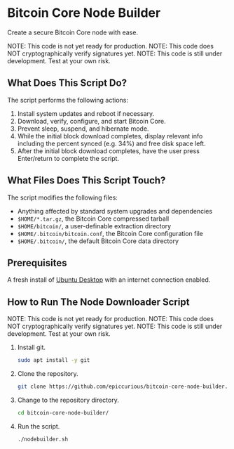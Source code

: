 # Bitcoin Core Node Builder

Create a secure Bitcoin Core node with ease.

NOTE: This code is not yet ready for production.
NOTE: This code does NOT cryptographically verify signatures yet.
NOTE: This code is still under development. Test at your own risk.

## What Does This Script Do?

The script performs the following actions:
1. Install system updates and reboot if necessary.
2. Download, verify, configure, and start Bitcoin Core.
3. Prevent sleep, suspend, and hibernate mode.
4. While the initial block download completes, display relevant info including the percent synced (e.g. 34%) and free disk space left.
5. After the initial block download completes, have the user press Enter/return to complete the script.

## What Files Does This Script Touch?

The script modifies the following files:
- Anything affected by standard system upgrades and dependencies
- `$HOME/*.tar.gz`, the Bitcoin Core compressed tarball
- `$HOME/bitcoin/`, a user-definable extraction directory
- `$HOME/.bitcoin/bitcoin.conf`, the Bitcoin Core configuration file
- `$HOME/.bitcoin/`, the default Bitcoin Core data directory

## Prerequisites

A fresh install of [Ubuntu Desktop](https://ubuntu.com/download/desktop) with an internet connection enabled.

## How to Run The Node Downloader Script

NOTE: This code is not yet ready for production.
NOTE: This code does NOT cryptographically verify signatures yet.
NOTE: This code is still under development. Test at your own risk.

1. Install git.
    ```bash
    sudo apt install -y git
    ```
2. Clone the repository.
    ```bash
    git clone https://github.com/epiccurious/bitcoin-core-node-builder.git
    ```
3. Change to the repository directory.
    ```bash
    cd bitcoin-core-node-builder/
    ```
4. Run the script.
    ```bash
    ./nodebuilder.sh
    ```
